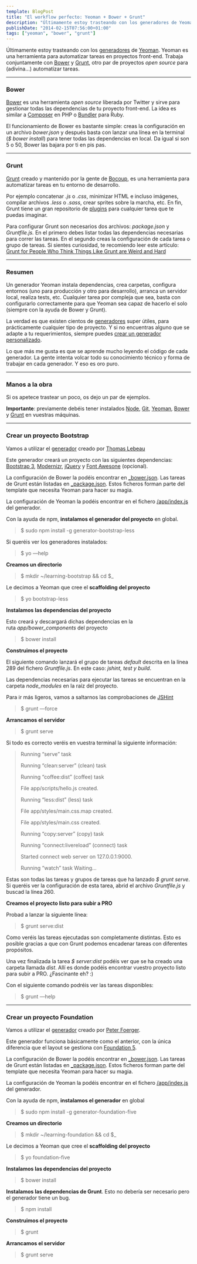 ```yaml
---
template: BlogPost
title: "El workflow perfecto: Yeoman + Bower + Grunt"
description: "Últimamente estoy trasteando con los generadores de Yeoman. Yeoman es una herramienta para automatizar tareas en proyectos front-end"
publishDate: "2014-02-15T07:56:00+01:00"
tags: ["yeoman", "bower", "grunt"]
---
```


Últimamente estoy trasteando con los [generadores](https://yeoman.io/community-generators.html) de [Yeoman](https://yeoman.io "Yeoman"). Yeoman es una herramienta para automatizar tareas en proyectos front-end. Trabaja conjuntamente con [Bower](https://bower.io) y [Grunt](https://gruntjs.com), otro par de proyectos _open source_ para (adivina...) automatizar tareas.

---

### Bower

[Bower](https://bower.io) es una herramienta _open source_ liberada por Twitter y sirve para gestionar
todas las dependencias de tu proyecto front-end. La idea es similar a
[Composer](https://getcomposer.org/) en PHP o
[Bundler](https://bundler.io/) para Ruby.

El funcionamiento de Bower es bastante simple: creas la configuración en
un archivo _bower.json_ y después basta con lanzar una línea en la
terminal (_$ bower install_) para tener todas las dependencias en local. Da
igual si son 5 o 50, Bower las bajara por ti en pis pas.

---

### Grunt

[Grunt](https://gruntjs.com) creado y mantenido por la gente de
[Bocoup](https://bocoup.com/), es una herramienta para automatizar tareas
en tu entorno de desarrollo.

Por ejemplo concatenar _.js_ o _.css_, minimizar HTML e incluso
imágenes, compilar archivos _.less_ o _.sass_, crear sprites sobre la
marcha, etc. En fin, Grunt tiene un gran repositorio de
[plugins](https://gruntjs.com/plugins "Grunt plugins") para cualquier
tarea que te puedas imaginar.

Para configurar Grunt son necesarios dos archivos: _package.json_ y
_Gruntfile.js._ En el primero debes listar todas las dependencias
necesarias para correr las tareas. En el segundo creas la configuración
de cada tarea o grupo de tareas. Si sientes curiosidad, te recomiendo
leer este artículo: [Grunt for People Who Think Things Like Grunt are
Weird and
Hard](https://24ways.org/2013/grunt-is-not-weird-and-hard/ "Grunt for People Who Think Things Like Grunt are Weird and Hard")

---

### Resumen

Un generador Yeoman instala dependencias, crea carpetas, configura
entornos (uno para producción y otro para desarrollo), arranca un
servidor local, realiza tests, etc. Cualquier tarea por compleja que
sea, basta con configurarlo correctamente para que Yeoman sea capaz de
hacerlo el solo (siempre con la ayuda de Bower y Grunt).

La verdad es que existen cientos de
[generadores](https://yeoman.io/community-generators.html) super útiles,
para prácticamente cualquier tipo de proyecto. Y si no encuentras alguno
que se adapte a tu requerimientos, siempre puedes [crear un generador
personalizado](https://yeoman.io/generators.html#writing-your-first-generator "Yeoman: writing your first generator").

Lo que más me gusta es que se aprende mucho leyendo el código de cada
generador. La gente intenta volcar todo su conocimiento técnico y forma
de trabajar en cada generador. Y eso es oro puro.

---

### Manos a la obra

Si os apetece trastear un poco, os dejo un par de ejemplos.

**Importante**: previamente debéis tener instalados
[Node](https://nodejs.org/download/), [Git](https://git-scm.com/),
[Yeoman](https://yeoman.io/community-generators.html "Yeoman: community generators"),
[Bower](https://bower.io) y [Grunt](https://gruntjs.com) en vuestras
máquinas.

---

### Crear un proyecto Bootstrap

Vamos a utilizar
el [generador](https://github.com/Thomas-Lebeau/generator-bootstrap-less "yeoman generator bootstrap") creado
por [Thomas Lebeau](https://github.com/Thomas-Lebeau)

Este generador creará un proyecto con las siguientes dependencias:
[Bootstrap 3](https://getbootstrap.com),
[Modernizr](https://modernizr.com/), [jQuery](https://jquery.com/) y [Font
Awesone](https://fortawesome.github.io/Font-Awesome/) (opcional).

La configuración de Bower la podéis encontrar en
[\_bower.json](https://github.com/Thomas-Lebeau/generator-bootstrap-less/blob/master/app/templates/_bower.json). Las
tareas de Grunt están listadas en
[\_package.json](https://github.com/Thomas-Lebeau/generator-bootstrap-less/blob/master/app/templates/_package.json). Estos
ficheros forman parte del template que necesita Yeoman para hacer su
magia.

La configuración de Yeoman la podéis encontrar en el fichero
[/app/index.js](https://github.com/Thomas-Lebeau/generator-bootstrap-less/blob/master/app/index.js)
del generador.

Con la ayuda de npm, **instalamos el generador del proyecto** en global.

> $ sudo npm install -g generator-bootstrap-less

Si queréis ver los generadores instalados:

> $ yo —help

**Creamos un directorio**

> $ mkdir \~/learning-bootstrap && cd $\_

Le decimos a Yeoman que cree el **scaffolding del proyecto**

> $ yo bootstrap-less

**Instalamos las dependencias del proyecto**

Esto creará y descargará dichas dependencias en la
ruta *app/bower_components* del proyecto

> $ bower install

**Construimos el proyecto**

El siguiente comando lanzará el grupo de tareas *default* descrita en
la línea 289 del fichero _Gruntfile.js_. En este caso: _jshint, test y build_.

Las dependencias necesarias para ejecutar las tareas se encuentran en la
carpeta *node_modules* en la raíz del proyecto.

Para ir más ligeros, vamos a saltarnos las comprobaciones de [JSHint](https://www.jshint.com/install/)

> $ grunt —force

**Arrancamos el servidor**

> $ grunt serve

Si todo es correcto veréis en vuestra terminal la siguiente información:

> Running “serve” task
>
> Running “clean:server” (clean) task
>
> Running “coffee:dist” (coffee) task
>
> File app/scripts/hello.js created.
>
> Running “less:dist” (less) task
>
> File app/styles/main.css.map created.
>
> File app/styles/main.css created.
>
> Running “copy:server” (copy) task
>
> Running “connect:livereload” (connect) task
>
> Started connect web server on 127.0.0.1:9000.
>
> Running “watch” task Waiting...

Estas son todas las tareas y grupos de tareas que ha lanzado _$ grunt
serve_. Si queréis ver la configuración de esta tarea, abrid el archivo
_Gruntfile.js_ y buscad la línea 260.

**Creamos el proyecto listo para subir a PRO**

Probad a lanzar la siguiente línea:

> $ grunt serve:dist

Como veréis las tareas ejecutadas son completamente distintas. Esto es
posible gracias a que con Grunt podemos encadenar tareas con
diferentes propósitos.

Una vez finalizada la tarea _$ server:dist_ podéis ver que se ha creado
una carpeta llamada _dist_. Allí es donde podéis encontrar vuestro
proyecto listo para subir a PRO. ¿Fascinante eh? :)

Con el siguiente comando podréis ver las tareas disponibles:

> $ grunt —help

---

### Crear un proyecto Foundation

Vamos a utilizar el
[generador](https://github.com/bauschan/generator-foundation-five)
creado por [Peter Foerger](https://github.com/bauschan).

Este generador funciona básicamente como el anterior, con la única
diferencia que el layout se gestiona con [Foundation
5](https://foundation.zurb.com).

La configuración de Bower la podéis encontrar en [\_bower.json](https://github.com/bauschan/generator-foundation-five/blob/master/app/templates/_bower.json).
Las tareas de Grunt están listadas en [\_package.json](https://github.com/bauschan/generator-foundation-five/blob/master/app/templates/_package.json).
Estos ficheros forman parte del template que necesita Yeoman para hacer su magia.

La configuración de Yeoman la podéis encontrar en el fichero [/app/index.js](https://github.com/bauschan/generator-foundation-five/blob/master/app/index.js)
del generador.

Con la ayuda de npm, **instalamos el generador** en global

> $ sudo npm install -g generator-foundation-five

**Creamos un directorio**

> $ mkdir \~/learning-foundation && cd $\_

Le decimos a Yeoman que cree el **scaffolding del proyecto**

> $ yo foundation-five

**Instalamos las dependencias del proyecto**

> $ bower install

**Instalamos las dependencias de Grunt**. Esto no debería ser necesario pero el generador tiene un bug.

> $ npm install

**Construimos el proyecto**

> $ grunt

**Arrancamos el servidor**

> $ grunt serve
